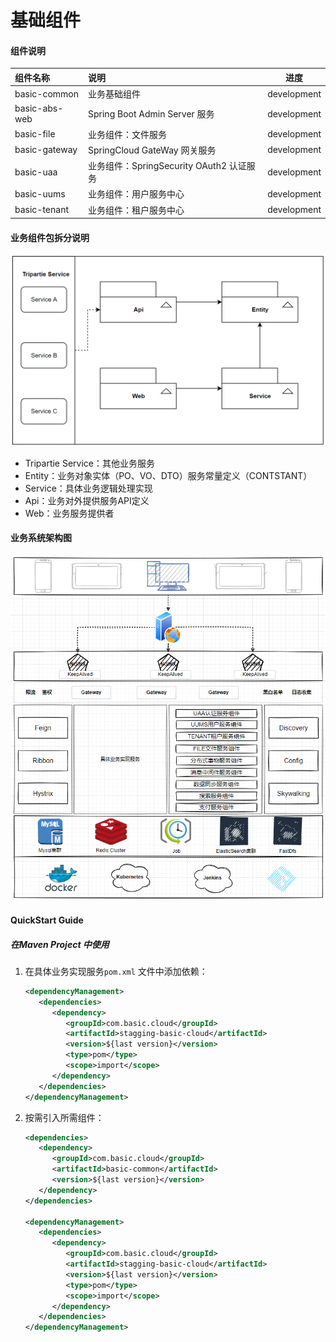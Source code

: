 # 基础组件
#### 组件说明
| 组件名称          | 说明                              | 进度          |
|:--------------|:--------------------------------|-------------|
| basic-common  | 业务基础组件                          | development |
| basic-abs-web | Spring Boot Admin Server 服务     |    development         |
| basic-file    | 业务组件：文件服务                       |    development                    |
| basic-gateway | SpringCloud GateWay 网关服务        |               development                    |
| basic-uaa     | 业务组件：SpringSecurity OAuth2 认证服务 |      development                                        |
| basic-uums    | 业务组件：用户服务中心                     |     development                                                    |
| basic-tenant  | 业务组件：租户服务中心                     |     development                                                               |
#### 业务组件包拆分说明

![image](https://github.com/lanrenspace/stagging-basic-cloud/blob/master/design/model.png)

- Tripartie Service：其他业务服务
- Entity：业务对象实体（PO、VO、DTO）服务常量定义（CONTSTANT）
- Service：具体业务逻辑处理实现
- Api：业务对外提供服务API定义
- Web：业务服务提供者

#### 业务系统架构图

![image](https://github.com/lanrenspace/stagging-basic-cloud/blob/master/design/projectArchitecture.png)

#### QuickStart Guide

##### 在Maven Project 中使用

1. 在具体业务实现服务`pom.xml` 文件中添加依赖：

   ```xml
   <dependencyManagement>
      <dependencies>
         <dependency>
            <groupId>com.basic.cloud</groupId>
            <artifactId>stagging-basic-cloud</artifactId>
            <version>${last version}</version>
            <type>pom</type>
            <scope>import</scope>
         </dependency>
      </dependencies>
   </dependencyManagement>
   ```

2. 按需引入所需组件：

   ```xml
   <dependencies>
      <dependency>
         <groupId>com.basic.cloud</groupId>
         <artifactId>basic-common</artifactId>
         <version>${last version}</version>
      </dependency>
   </dependencies>
   
   <dependencyManagement>
      <dependencies>
         <dependency>
            <groupId>com.basic.cloud</groupId>
            <artifactId>stagging-basic-cloud</artifactId>
            <version>${last version}</version>
            <type>pom</type>
            <scope>import</scope>
         </dependency>
      </dependencies>
   </dependencyManagement>
   ```

   

